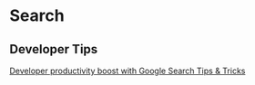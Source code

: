 # Search


## Developer Tips



[Developer productivity boost with Google Search Tips & Tricks](https://www.avanderlee.com/optimization/developer-productivity-boost-with-google-search-tips-tricks/)